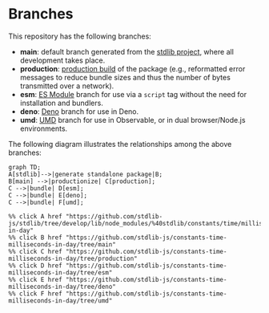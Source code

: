 <!--

@license Apache-2.0

Copyright (c) 2022 The Stdlib Authors.

Licensed under the Apache License, Version 2.0 (the "License");
you may not use this file except in compliance with the License.
You may obtain a copy of the License at

    http://www.apache.org/licenses/LICENSE-2.0

Unless required by applicable law or agreed to in writing, software
distributed under the License is distributed on an "AS IS" BASIS,
WITHOUT WARRANTIES OR CONDITIONS OF ANY KIND, either express or implied.
See the License for the specific language governing permissions and
limitations under the License.

-->

# Branches

This repository has the following branches:

-   **main**: default branch generated from the [stdlib project][stdlib-url], where all development takes place.
-   **production**: [production build][production-url] of the package (e.g., reformatted error messages to reduce bundle sizes and thus the number of bytes transmitted over a network).
-   **esm**: [ES Module][esm-url] branch for use via a `script` tag without the need for installation and bundlers.
-   **deno**: [Deno][deno-url] branch for use in Deno.
-   **umd**: [UMD][umd-url] branch for use in Observable, or in dual browser/Node.js environments.

The following diagram illustrates the relationships among the above branches:

```mermaid
graph TD;
A[stdlib]-->|generate standalone package|B;
B[main] -->|productionize| C[production];
C -->|bundle| D[esm];
C -->|bundle| E[deno];
C -->|bundle| F[umd];

%% click A href "https://github.com/stdlib-js/stdlib/tree/develop/lib/node_modules/%40stdlib/constants/time/milliseconds-in-day"
%% click B href "https://github.com/stdlib-js/constants-time-milliseconds-in-day/tree/main"
%% click C href "https://github.com/stdlib-js/constants-time-milliseconds-in-day/tree/production"
%% click D href "https://github.com/stdlib-js/constants-time-milliseconds-in-day/tree/esm"
%% click E href "https://github.com/stdlib-js/constants-time-milliseconds-in-day/tree/deno"
%% click F href "https://github.com/stdlib-js/constants-time-milliseconds-in-day/tree/umd"
```

[stdlib-url]: https://github.com/stdlib-js/stdlib/tree/develop/lib/node_modules/%40stdlib/constants/time/milliseconds-in-day
[production-url]: https://github.com/stdlib-js/constants-time-milliseconds-in-day/tree/production
[deno-url]: https://github.com/stdlib-js/constants-time-milliseconds-in-day/tree/deno
[umd-url]: https://github.com/stdlib-js/constants-time-milliseconds-in-day/tree/umd
[esm-url]: https://github.com/stdlib-js/constants-time-milliseconds-in-day/tree/esm